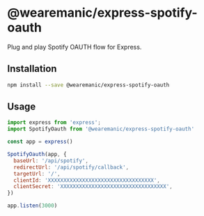 # @wearemanic/express-spotify-oauth

Plug and play Spotify OAUTH flow for Express.

## Installation

```zsh
npm install --save @wearemanic/express-spotify-oauth
```

## Usage

```javascript
import express from 'express';
import SpotifyOauth from '@wearemanic/express-spotify-oauth'

const app = express()

SpotifyOauth(app, {
  baseUrl: '/api/spotify',
  redirectUrl: '/api/spotify/callback',
  targetUrl: '/',
  clientId: 'XXXXXXXXXXXXXXXXXXXXXXXXXXXXXXXXXX',
  clientSecret: 'XXXXXXXXXXXXXXXXXXXXXXXXXXXXXXXXXX',
})

app.listen(3000)
```